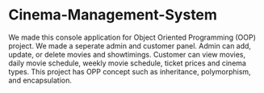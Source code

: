# Cinema-Management-System

We made this console application for Object Oriented Programming (OOP) project. We made a seperate admin and customer panel. Admin can add, update, or delete movies and showtimings. Customer can view movies, daily movie schedule, weekly movie schedule, ticket prices and cinema types. This project has OPP concept such as inheritance, polymorphism, and encapsulation.
